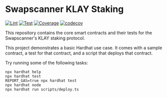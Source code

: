 # Swapscanner KLAY Staking

[![Lint](https://github.com/swapscanner/klaystaking-core/actions/workflows/lint.yml/badge.svg)](https://github.com/swapscanner/klaystaking-core/actions/workflows/lint.yml)
[![Test](https://github.com/swapscanner/klaystaking-core/actions/workflows/test.yml/badge.svg)](https://github.com/swapscanner/klaystaking-core/actions/workflows/test.yml)
[![Coverage](https://github.com/swapscanner/klaystaking-core/actions/workflows/coverage.yml/badge.svg)](https://github.com/swapscanner/klaystaking-core/actions/workflows/coverage.yml)
[![codecov](https://codecov.io/github/swapscanner/klaystaking-core/branch/main/graph/badge.svg?token=V4LLJJ86VX)](https://codecov.io/gh/swapscanner/klaystaking-core)

This repository contains the core smart contracts and their tests for the Swapscanner's KLAY staking protocol.

This project demonstrates a basic Hardhat use case. It comes with a sample contract, a test for that contract, and a script that deploys that contract.

Try running some of the following tasks:

```shell
npx hardhat help
npx hardhat test
REPORT_GAS=true npx hardhat test
npx hardhat node
npx hardhat run scripts/deploy.ts
```
